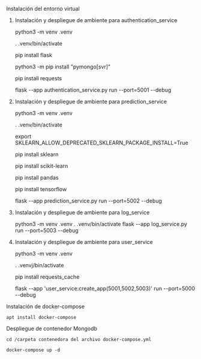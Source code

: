 Instalación del entorno virtual

1) Instalación y despliegue de ambiente para authentication_service

    python3 -m venv .venv

    . .venv/bin/activate
   
    pip install flask
   
    python3 -m pip install "pymongo[svr]"
   
    pip install requests
   
    flask --app authentication_service.py run --port=5001 --debug
   


2) Instalación y despliegue de ambiente para prediction_service
   
    python3 -m venv .venv
   
    . .venv/bin/activate
   
    export SKLEARN_ALLOW_DEPRECATED_SKLEARN_PACKAGE_INSTALL=True
   
    pip install sklearn
   
    pip install scikit-learn
   
    pip install pandas
   
    pip install tensorflow
   
    flask --app prediction_service.py run --port=5002 --debug

3) Instalación y despliegue de ambiente para log_service

    python3 -m venv .venv
    . .venv/bin/activate
    flask --app log_service.py run --port=5003 --debug


4) Instalación y despliegue de ambiente para user_service

    python3 -m venv .venv

    . .venvj/bin/activate

    pip install requests_cache

    flask --app 'user_service:create_app(5001,5002,5003)' run --port=5000 --debug



Instalación de docker-compose

    apt install docker-compose


Despliegue de contenedor Mongodb

    cd /carpeta contenedora del archivo docker-compose.yml
    
    docker-compose up -d

